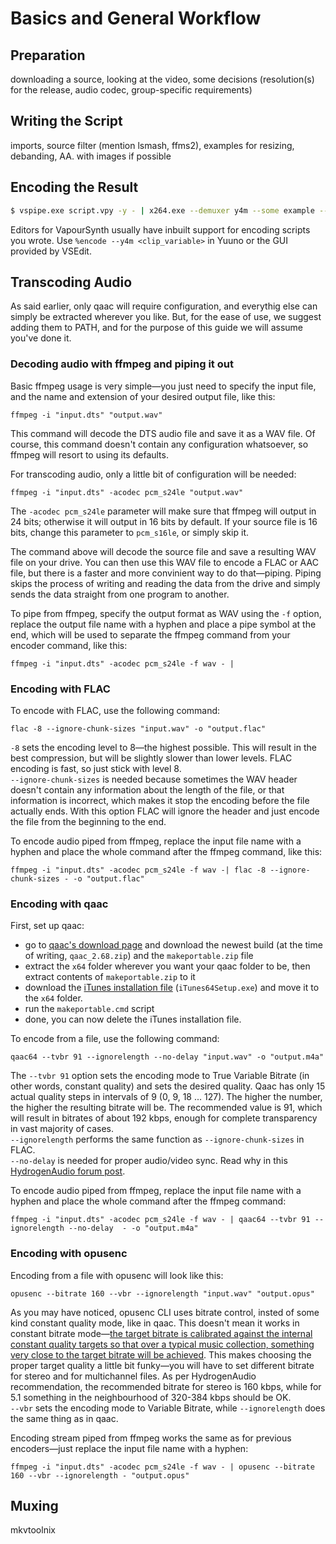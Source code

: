 # Basics and General Workflow

## Preparation

downloading a source, looking at the video, some decisions
(resolution(s) for the release, audio codec, group-specific
requirements)


## Writing the Script

imports, source filter (mention lsmash, ffms2), examples for resizing,
debanding, AA. with images if possible


## Encoding the Result

```sh
$ vspipe.exe script.vpy -y - | x264.exe --demuxer y4m --some example --parameters here --output video.264 -
```

Editors for VapourSynth usually have inbuilt support for encoding
scripts you wrote. Use `%encode --y4m <clip_variable>` in Yuuno or the GUI
provided by VSEdit.


## Transcoding Audio

As said earlier, only qaac will require configuration,
and everythig else can simply be extracted wherever you like.
But, for the ease of use, we suggest adding them to PATH,
and for the purpose of this guide we will assume you've done it.


### Decoding audio with ffmpeg and piping it out

Basic ffmpeg usage is very simple—you just need to specify the input file,
and the name and extension of your desired output file, like this:
```
ffmpeg -i "input.dts" "output.wav"
```
This command will decode the DTS audio file and save it as a WAV file.
Of course, this command doesn't contain any configuration whatsoever,
so ffmpeg will resort to using its defaults.

For transcoding audio,
only a little bit of configuration will be needed:
```
ffmpeg -i "input.dts" -acodec pcm_s24le "output.wav"
```
The `-acodec pcm_s24le` parameter will make sure
that ffmpeg will output in 24 bits;
otherwise it will output in 16 bits by default.
If your source file is 16 bits, change this parameter to `pcm_s16le`,
or simply skip it.

The command above will decode the source file
and save a resulting WAV file on your drive.
You can then use this WAV file to encode a FLAC or AAC file,
but there is a faster and more convinient way to do that—piping.
Piping skips the process of writing
and reading the data from the drive
and simply sends the data straight from one program to another.

To pipe from ffmpeg, specify the output format as WAV using the `-f` option,
replace the output file name with a hyphen and place a pipe symbol at the end,
which will be used to separate the ffmpeg command from your encoder command,
like this:
```
ffmpeg -i "input.dts" -acodec pcm_s24le -f wav - |
```


### Encoding with FLAC

To encode with FLAC, use the following command:
```
flac -8 --ignore-chunk-sizes "input.wav" -o "output.flac"
```
`-8` sets the encoding level to 8—the highest possible.
This will result in the best compression,
but will be slightly slower than lower levels.
FLAC encoding is fast, so just stick with level 8.  
`--ignore-chunk-sizes` is needed
because sometimes the WAV header doesn't contain
any information about the length of the file,
or that information is incorrect,
which makes it stop the encoding before the file actually ends.
With this option FLAC will ignore the header
and just encode the file from the beginning to the end.

To encode audio piped from ffmpeg,
replace the input file name with a hyphen
and place the whole command after the ffmpeg command,
like this:
```
ffmpeg -i "input.dts" -acodec pcm_s24le -f wav -| flac -8 --ignore-chunk-sizes - -o "output.flac"
```


### Encoding with qaac

First, set up qaac:
* go to [qaac's download page][qaac] and download the newest build
(at the time of writing, `qaac_2.68.zip`) and the `makeportable.zip` file
* extract the `x64` folder wherever you want your qaac folder to be,
then extract contents of `makeportable.zip` to it
* download the [iTunes installation file][itunes] (`iTunes64Setup.exe`)
and move it to the `x64` folder.
* run the `makeportable.cmd` script
* done, you can now delete the iTunes installation file.

To encode from a file, use the following command:
```
qaac64 --tvbr 91 --ignorelength --no-delay "input.wav" -o "output.m4a"
```
The `--tvbr 91` option sets the encoding mode to True Variable Bitrate
(in other words, constant quality)
and sets the desired quality.
Qaac has only 15 actual quality steps in intervals of 9 (0, 9, 18 ... 127).
The higher the number, the higher the resulting bitrate will be.
The recommended value is 91, which will result in bitrates
of about 192 kbps, enough for complete transparency
in vast majority of cases.  
`--ignorelength` performs the same function as
`--ignore-chunk-sizes` in FLAC.  
`--no-delay` is needed for proper audio/video sync.
Read why in this [HydrogenAudio forum post][hydrogen_forum].

To encode audio piped from ffmpeg,
replace the input file name with a hyphen
and place the whole command after the ffmpeg command:
```
ffmpeg -i "input.dts" -acodec pcm_s24le -f wav - | qaac64 --tvbr 91 --ignorelength --no-delay  - -o "output.m4a"
```

[hydrogen_forum]: https://hydrogenaud.io/index.php/topic,85135.msg921707.html#msg921707
[itunes]: https://secure-appldnld.apple.com/itunes12/031-69284-20160802-7E7B2D20-552B-11E6-B2B9-696CECD541CE/iTunes64Setup.exe
[qaac]: https://sites.google.com/site/qaacpage/cabinet


### Encoding with opusenc

Encoding from a file with opusenc will look like this:
```
opusenc --bitrate 160 --vbr --ignorelength "input.wav" "output.opus"
```
As you may have noticed,
opusenc CLI uses bitrate control,
insted of some kind constant quality mode, like in qaac.
This doesn't mean it works in constant bitrate mode—[the target bitrate is calibrated against the internal constant quality targets
so that over a typical music collection,
something very close to the target bitrate will be achieved][opus_hydrogen].
This makes choosing the proper target quality
a little bit funky—you will have to set different bitrate for stereo and for multichannel files.
As per HydrogenAudio recommendation,
the recommended bitrate for stereo is 160 kbps,
while for 5.1 something in the neighbourhood of 320-384 kbps should be OK.  
`--vbr` sets the encoding mode to Variable Bitrate, while `--ignorelength` does the same thing as in qaac.

Encoding stream piped from ffmpeg works the same as for previous encoders—just replace the input file name with a hyphen:
```
ffmpeg -i "input.dts" -acodec pcm_s24le -f wav - | opusenc --bitrate 160 --vbr --ignorelength - "output.opus"
```

[opus_hydrogen]:https://wiki.hydrogenaud.io/index.php?title=Opus#Characteristics


## Muxing

mkvtoolnix
